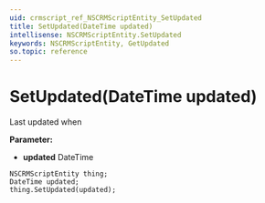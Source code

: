 ```yaml
---
uid: crmscript_ref_NSCRMScriptEntity_SetUpdated
title: SetUpdated(DateTime updated)
intellisense: NSCRMScriptEntity.SetUpdated
keywords: NSCRMScriptEntity, GetUpdated
so.topic: reference
---
```


# SetUpdated(DateTime updated)

Last updated when

**Parameter:** 
 - **updated** DateTime

```crmscript
NSCRMScriptEntity thing;
DateTime updated;
thing.SetUpdated(updated);
```

